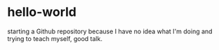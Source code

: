 # hello-world
starting a Github repository because I have no idea what I'm doing and trying to teach myself, good talk.
